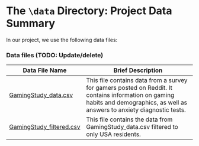 # The `\data` Directory: Project Data Summary

In our project, we use the following data files:

### Data files (TODO: Update/delete)
|Data File Name | Brief Description|
|---------------| -----------------|
|[GamingStudy_data.csv](./GamingStudy_data) | This file contains data from a survey for gamers posted on Reddit. It contains information on gaming habits and demographics, as well as answers to anxiety diagnostic tests.
|[GamingStudy_filtered.csv](./GamingStudy_filtered.csv) | This file contains the data from GamingStudy_data.csv filtered to only USA residents.
